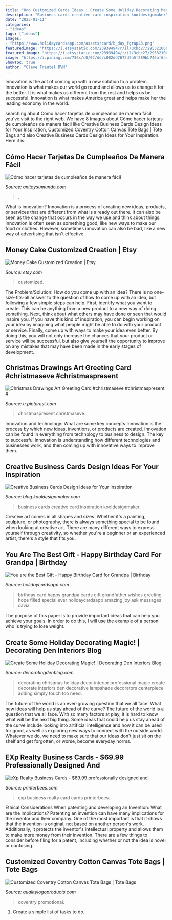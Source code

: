 ```yaml
---
title: "Uno Customized Cards Ideas : Create Some Holiday Decorating Magic!"
description: "Business cards creative card inspiration kooldesignmaker"
date: "2023-01-11"
categories:
- "ideas"
tags: ["ideas"]
images:
- "https://www.holidaycardsapp.com/assets/card/b_day_fgrap23.png"
featuredImage: "https://i.etsystatic.com/23939494/r/il/3cbc27/2953210602/il_1588xN.2953210602_phy9.jpg"
featured_image: "https://i.etsystatic.com/23939494/r/il/3cbc27/2953210602/il_1588xN.2953210602_phy9.jpg"
image: "https://i.pinimg.com/736x/c0/02/dd/c002dd7672d9a5f289bb746af6a4642a.jpg"
ShowToc: true
author: "Cleve Treutel DVM"
---
```



Innovation is the act of coming up with a new solution to a problem. Innovation is what makes our world go round and allows us to change it for the better. It is what makes us different from the rest and helps us be successful. Innovation is what makes America great and helps make her the leading economy in the world.

	

		
searching about Cómo hacer tarjetas de cumpleaños de manera fácil you've visit to the right web. We have 8 Images about Cómo hacer tarjetas de cumpleaños de manera fácil like Creative Business Cards Design Ideas for Your Inspiration, Customized Coventry Cotton Canvas Tote Bags | Tote Bags and also Creative Business Cards Design Ideas for Your Inspiration. Here it is:
		
    
## Cómo Hacer Tarjetas De Cumpleaños De Manera Fácil

<img loading=lazy src="https://anitaysumundo.com/wp-content/uploads/2016/05/tarjeta-cumple.jpg" onerror="this.onerror=null;this.src='https://tse4.mm.bing.net/th?id=OIP.3pzu6m7fWGdWS_zMBn3XUAHaD4&amp;pid=15.1';" alt="Cómo hacer tarjetas de cumpleaños de manera fácil">

_Source: anitaysumundo.com_

>. 

	

What is innovation?
Innovation is a process of creating new ideas, products, or services that are different from what is already out there. It can also be seen as the change that occurs in the way we use and think about things. Innovation is often seen as something good, like new ways to make our food or clothes. However, sometimes innovation can also be bad, like a new way of advertising that isn't effective.

    
## Money Cake Customized Creation | Etsy

<img loading=lazy src="https://i.etsystatic.com/23939494/r/il/3cbc27/2953210602/il_1588xN.2953210602_phy9.jpg" onerror="this.onerror=null;this.src='https://tse1.mm.bing.net/th?id=OIP.SPIe-SMhLsupdeNw-VXMCAHaJ3&amp;pid=15.1';" alt="Money Cake Customized Creation | Etsy">

_Source: etsy.com_

>customized. 

	

The Problem/Solution: How do you come up with an idea?
There is no one-size-fits-all answer to the question of how to come up with an idea, but following a few simple steps can help. First, identify what you want to create. This can be anything from a new product to a new way of doing something. Next, think about what others may have done or seen that would inspire you. If you have this kind of inspiration, you can begin working on your idea by imagining what people might be able to do with your product or service. Finally, come up with ways to make your idea even better. By doing this, you will not only increase the chances that your product or service will be successful, but also give yourself the opportunity to improve on any mistakes that may have been made in the early stages of development.

    
## Christmas Drawings Art Greeting Card #christmaseve #christmaspresent #

<img loading=lazy src="https://i.pinimg.com/736x/c0/02/dd/c002dd7672d9a5f289bb746af6a4642a.jpg" onerror="this.onerror=null;this.src='https://tse3.mm.bing.net/th?id=OIP.oLIC_nsnjZ426JNTnjg7DQHaJ4&amp;pid=15.1';" alt="Christmas Drawings Art Greeting Card #christmaseve #christmaspresent #">

_Source: tr.pinterest.com_

>christmaspresent christmaseve. 

	

Innovation and technology: What are some key concepts
Innovation is the process by which new ideas, inventions, or products are created. Innovation can be found in everything from technology to business to design. The key to successful innovation is understanding how different technologies and businesses work, and then coming up with innovative ways to improve them.

    
## Creative Business Cards Design Ideas For Your Inspiration

<img loading=lazy src="http://blog.kooldesignmaker.com/wp-content/uploads/2014/06/business-card-design-45.jpg" onerror="this.onerror=null;this.src='https://tse1.mm.bing.net/th?id=OIP._zf9sXMkVnTVUYA4MqyfowHaEc&amp;pid=15.1';" alt="Creative Business Cards Design Ideas for Your Inspiration">

_Source: blog.kooldesignmaker.com_

>business cards creative card inspiration kooldesignmaker. 

	

Creative art comes in all shapes and sizes. Whether it's a painting, sculpture, or photography, there is always something special to be found when looking at creative art. There are many different ways to express yourself through creativity, so whether you're a beginner or an experienced artist, there's a style that fits you.

    
## You Are The Best Gift - Happy Birthday Card For Grandpa | Birthday

<img loading=lazy src="https://www.holidaycardsapp.com/assets/card/b_day_fgrap23.png" onerror="this.onerror=null;this.src='https://tse1.mm.bing.net/th?id=OIP.fprX3QvG_WJxMXMXGVkUKAHaJ3&amp;pid=15.1';" alt="You are the Best Gift - Happy Birthday Card for Grandpa | Birthday">

_Source: holidaycardsapp.com_

>birthday card happy grandpa cards gift grandfather wishes greeting hope filled special ever holidaycardsapp amazing joy ask messages davia. 

	

The purpose of this paper is to provide important ideas that can help you achieve your goals. In order to do this, I will use the example of a person who is trying to lose weight.

    
## Create Some Holiday Decorating Magic! | Decorating Den Interiors Blog

<img loading=lazy src="http://decoratingdenblog.com/wp-content/uploads/2013/12/0506o1-13.jpg" onerror="this.onerror=null;this.src='https://tse2.mm.bing.net/th?id=OIP.LBjojZ-4BxvbVCrZ857jugHaLE&amp;pid=15.1';" alt="Create Some Holiday Decorating Magic! | Decorating Den Interiors Blog">

_Source: decoratingdenblog.com_

>decorating christmas holiday decor interior professional magic create decorate interiors den decorative lampshade decorators centerpiece adding simply touch too need. 

	

The future of the world is an ever-growing question that we all face. What new ideas will help us stay ahead of the curve?
The future of the world is a question that we all face. With so many factors at play, it is hard to know what will be the next big thing. Some ideas that could help us stay ahead of the curve include looking into artificial intelligence and how it can be used for good, as well as exploring new ways to connect with the outside world. Whatever we do, we need to make sure that our ideas don't just sit on the shelf and get forgotten, or worse, become everyday norms.

    
## EXp Realty Business Cards - $69.99 Professionally Designed And

<img loading=lazy src="http://www.printerbees.com/images/EXP.BC.10NJL.MASTER[].JPEG" onerror="this.onerror=null;this.src='https://tse3.mm.bing.net/th?id=OIP.F8Ph8UeTnkX9YMG8b-NB3gAAAA&amp;pid=15.1';" alt="eXp Realty Business Cards - $69.99 professionally designed and">

_Source: printerbees.com_

>exp business realty card cards printerbees. 

	

Ethical Considerations When patenting and developing an Invention: What are the implications?
Patenting an invention can have many implications for the inventor and their company. One of the most important is that it shows that the invention is original, not based on another person's work. Additionally, it protects the inventor's intellectual property and allows them to make more money from their invention. There are a few things to consider before filing for a patent, including whether or not the idea is novel or confusing.

    
## Customized Coventry Cotton Canvas Tote Bags | Tote Bags

<img loading=lazy src="https://www.qualitylogoproducts.com/custom-totebags/coventry-cotton-canvas-tote-bag-hq.jpg" onerror="this.onerror=null;this.src='https://tse4.mm.bing.net/th?id=OIP.ja6wO5S3uFavl8vYh5tEQgHaHa&amp;pid=15.1';" alt="Customized Coventry Cotton Canvas Tote Bags | Tote Bags">

_Source: qualitylogoproducts.com_

>coventry promotional. 

	

1. Create a simple list of tasks to do.

